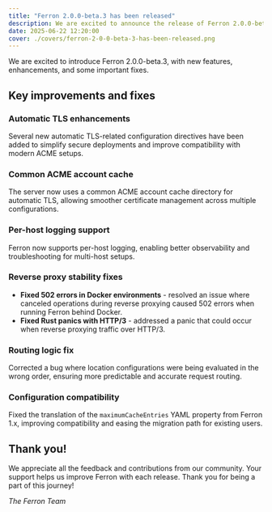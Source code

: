 ```yaml
---
title: "Ferron 2.0.0-beta.3 has been released"
description: We are excited to announce the release of Ferron 2.0.0-beta.3. This release brings several new features, improvements, and fixes.
date: 2025-06-22 12:20:00
cover: ./covers/ferron-2-0-0-beta-3-has-been-released.png
---
```


We are excited to introduce Ferron 2.0.0-beta.3, with new features, enhancements, and some important fixes.

## Key improvements and fixes

### Automatic TLS enhancements

Several new automatic TLS-related configuration directives have been added to simplify secure deployments and improve compatibility with modern ACME setups.

### Common ACME account cache

The server now uses a common ACME account cache directory for automatic TLS, allowing smoother certificate management across multiple configurations.

### Per-host logging support

Ferron now supports per-host logging, enabling better observability and troubleshooting for multi-host setups.

### Reverse proxy stability fixes

- **Fixed 502 errors in Docker environments** - resolved an issue where canceled operations during reverse proxying caused 502 errors when running Ferron behind Docker.
- **Fixed Rust panics with HTTP/3** - addressed a panic that could occur when reverse proxying traffic over HTTP/3.

### Routing logic fix

Corrected a bug where location configurations were being evaluated in the wrong order, ensuring more predictable and accurate request routing.

### Configuration compatibility

Fixed the translation of the `maximumCacheEntries` YAML property from Ferron 1.x, improving compatibility and easing the migration path for existing users.

## Thank you!

We appreciate all the feedback and contributions from our community. Your support helps us improve Ferron with each release. Thank you for being a part of this journey!

_The Ferron Team_
